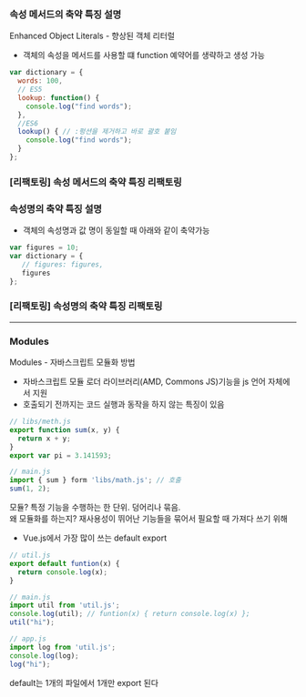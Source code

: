 ### 속성 메서드의 축약 특징 설명
Enhanced Object Literals - 향상된 객체 리터럴   
 - 객체의 속성을 메서드를 사용할 떄 function 예약어를 생략하고 생성 가능
```javascript
var dictionary = {
  words: 100,
  // ES5
  lookup: function() {
    console.log("find words");
  },
  //ES6
  lookup() { // :펑션을 제거하고 바로 괄호 붙임
    console.log("find words");
  }
};
```
### [리팩토링] 속성 메서드의 축약 특징 리팩토링

### 속성명의 축약 특징 설명
- 객체의 속성명과 값 명이 동일할 때 아래와 같이 축약가능   
```javascript
var figures = 10;
var dictionary = {
   // figures: figures,
   figures
};
```

### [리팩토링] 속성명의 축약 특징 리팩토링
---
### Modules
Modules - 자바스크립트 모듈화 방법   
 - 자바스크립트 모듈 로더 라이브러리(AMD, Commons JS)기능을 js 언어 자체에서 지원
 - 호출되기 전까지는 코드 실행과 동작을 하지 않는 특징이 있음
 ```javascript
 // libs/meth.js
 export function sum(x, y) {
   return x + y;
 }
 export var pi = 3.141593;
 
 // main.js
 import { sum } form 'libs/math.js'; // 호출
 sum(1, 2);
 ```
모듈? 특정 기능을 수행하는 한 단위. 덩어리나 묶음.   
왜 모듈화를 하는지? 재사용성이 뛰어난 기능들을 묶어서 필요할 때 가져다 쓰기 위해    
   
 - Vue.js에서 가장 많이 쓰는 default export   
```javascript
// util.js
export default funtion(x) {
  return console.log(x);
}

// main.js
import util from 'util.js';
console.log(util); // funtion(x) { return console.log(x) };
util("hi");

// app.js
import log from 'util.js';
console.log(log);
log("hi");
```
default는 1개의 파일에서 1개만 export 된다   


